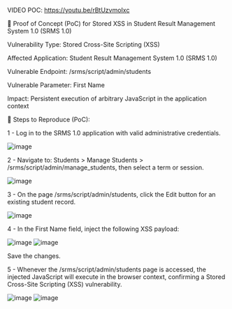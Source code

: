 VIDEO POC: https://youtu.be/rBtUzvmoIxc

📄 Proof of Concept (PoC) for Stored XSS in Student Result Management System 1.0 (SRMS 1.0)

Vulnerability Type: Stored Cross-Site Scripting (XSS)

Affected Application: Student Result Management System 1.0 (SRMS 1.0)

Vulnerable Endpoint: /srms/script/admin/students

Vulnerable Parameter: First Name

Impact: Persistent execution of arbitrary JavaScript in the application context

🔧 Steps to Reproduce (PoC):

1 - Log in to the SRMS 1.0 application with valid administrative credentials.

![image](https://github.com/user-attachments/assets/cc7de1e7-28b8-4208-be0f-509705d1d4f8)

2 - Navigate to: Students > Manage Students > /srms/script/admin/manage_students, then select a term or session.

![image](https://github.com/user-attachments/assets/6ca692ab-28b7-428f-b3fb-aa9b00630ec3)

3 - On the page /srms/script/admin/students, click the Edit button for an existing student record.

![image](https://github.com/user-attachments/assets/2a286bf0-e426-4060-b81f-bc2c4c50e5b6)

4 - In the First Name field, inject the following XSS payload:

![image](https://github.com/user-attachments/assets/b8e48672-2b7d-43ca-bca1-42b77b6c7fa6)
![image](https://github.com/user-attachments/assets/0f94fb9c-9ab2-41fd-b4c4-f81e775c2031)

<script>alert('PoC VulDB SRMS')</script>

Save the changes.

5 - Whenever the /srms/script/admin/students page is accessed, the injected JavaScript will execute in the browser context, confirming a Stored Cross-Site Scripting (XSS) vulnerability.

![image](https://github.com/user-attachments/assets/13fc9140-aca2-4af9-afae-e766bc4f68e5)
![image](https://github.com/user-attachments/assets/9be0cc54-ec67-403a-8d81-e89f80ba4f4c)
